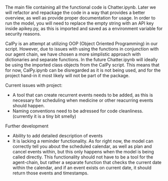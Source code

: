 The main file containing all the functional code is Chatter.ipynb. Later we will refactor and repackage the code in a way that provides a better overview, as well as provide proper documentation for usage.
In order to run the model, you will need to replace the empty string with an API key inside apikey.py, as this is imported and saved as a environment variable for security reasons.

CalPy is an attempt at utilizing OOP (Object Oriented Programming) in our script. However, due to issues with using the functions in conjunction with our agent chain, we have chosen a more simplistic approach with dictionaries and separate functions. In the future Chatter.ipynb will ideally be using the imported class objects from the CalPy script.
This means that for now, CalPy.ipynb can be disregarded as it is not being used, and for the project hand-in it most likely will not be part of the package.

Current issues with project:
- A tool that can create recurrent events needs to be added, as this is necessary for scheduling when medicine or other reacurring events should happen.
- Naming conventions need to be adressed for code cleanliness. (currently it is a tiny bit smelly)

Further development
- Ability to add detailed description of events
- It is lacking a reminder functionality. As for right now, the model can correctly tell you about the scheduled calendar, as well as plan and cancel events within, but this only happens when the model is being called directly. This functionality should not have to be a tool for the agent-chain, but rather a separate function that checks the current date within the calendar, and if an event exists on current date, it should return those events and timestamps.
